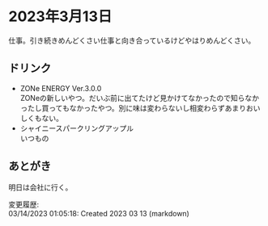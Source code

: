 # 2023年3月13日

仕事。引き続きめんどくさい仕事と向き合っているけどやはりめんどくさい。

## ドリンク

- ZONe ENERGY Ver.3.0.0  
ZONeの新しいやつ。だいぶ前に出てたけど見かけてなかったので知らなかったし買ってもなかったやつ。別に味は変わらないし相変わらずあまりおいしくもない。
- シャイニースパークリングアップル  
いつもの

## あとがき

明日は会社に行く。

変更履歴:  
03/14/2023 01:05:18: Created 2023 03 13 (markdown)  
